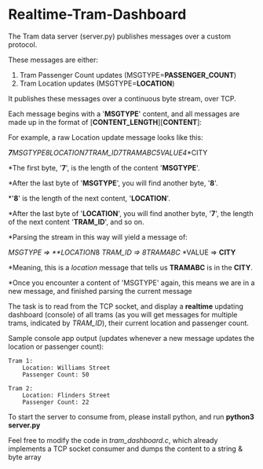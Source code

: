 # Realtime-Tram-Dashboard

The Tram data server (server.py) publishes messages over a custom protocol. 

These messages are either:

1. Tram Passenger Count updates (MSGTYPE=**PASSENGER_COUNT**)
2. Tram Location updates (MSGTYPE=**LOCATION**)

It publishes these messages over a continuous byte stream, over TCP.

Each message begins with a '**MSGTYPE**' content, and all messages are made up in the format of [**CONTENT_LENGTH**][**CONTENT**]:

For example, a raw Location update message looks like this:

***7**MSGTYPE**8**LOCATION**7**TRAM_ID**7**TRAMABC**5**VALUE**4**CITY

*The first byte, '**7**', is the length of the content '**MSGTYPE**'. 

*After the last byte of '**MSGTYPE**', you will find another byte, '**8**'.

*'**8**' is the length of the next content, '**LOCATION**'. 

*After the last byte of '**LOCATION**', you will find another byte, '**7**', the length of the next content '**TRAM_ID**', and so on.

*Parsing the stream in this way will yield a message of:

*MSGTYPE => **LOCATION*8
*TRAM_ID => *8TRAMABC**
*VALUE => **CITY**

*Meaning, this is a *location* message that tells us **TRAMABC** is in the **CITY**.

*Once you encounter a content of 'MSGTYPE' again, this means we are in a new message, and finished parsing the current message

The task is to read from the TCP socket, and display a **realtime** updating dashboard (console) of all trams (as you will get messages for multiple trams, indicated by *TRAM_ID*), their current location and passenger count.

Sample console app output (updates whenever a new message updates the location or passenger count):

    Tram 1:
        Location: Williams Street
        Passenger Count: 50

    Tram 2:
        Location: Flinders Street
        Passenger Count: 22

To start the server to consume from, please install python, and run **python3 server.py**

Feel free to modify the code in *tram_dashboard.c*, which already implements a TCP socket consumer and dumps the content to a string & byte array